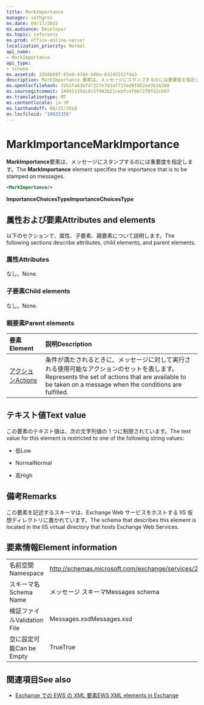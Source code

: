 ```yaml
---
title: MarkImportance
manager: sethgros
ms.date: 09/17/2015
ms.audience: Developer
ms.topic: reference
ms.prod: office-online-server
localization_priority: Normal
api_name:
- MarkImportance
api_type:
- schema
ms.assetid: 32b8b08f-65e9-4764-b40a-63245551f4a3
description: MarkImportance 要素は、メッセージにスタンプするのには重要度を指定します。
ms.openlocfilehash: 32b1fa63ef47327e7d3af717ed9f452e43b16380
ms.sourcegitcommit: 34041125dc8c5f993b21cebfc4f8b72f0fd2cb6f
ms.translationtype: MT
ms.contentlocale: ja-JP
ms.lasthandoff: 06/25/2018
ms.locfileid: "19832356"
---
```

# <a name="markimportance"></a><span data-ttu-id="4472e-103">MarkImportance</span><span class="sxs-lookup"><span data-stu-id="4472e-103">MarkImportance</span></span>

<span data-ttu-id="4472e-104">**MarkImportance**要素は、メッセージにスタンプするのには重要度を指定します。</span><span class="sxs-lookup"><span data-stu-id="4472e-104">The **MarkImportance** element specifies the importance that is to be stamped on messages.</span></span> 
  
```XML
<MarkImportance/>
```

 <span data-ttu-id="4472e-105">**ImportanceChoicesType**</span><span class="sxs-lookup"><span data-stu-id="4472e-105">**ImportanceChoicesType**</span></span>
## <a name="attributes-and-elements"></a><span data-ttu-id="4472e-106">属性および要素</span><span class="sxs-lookup"><span data-stu-id="4472e-106">Attributes and elements</span></span>

<span data-ttu-id="4472e-107">以下のセクションで、属性、子要素、親要素について説明します。</span><span class="sxs-lookup"><span data-stu-id="4472e-107">The following sections describe attributes, child elements, and parent elements.</span></span>
  
### <a name="attributes"></a><span data-ttu-id="4472e-108">属性</span><span class="sxs-lookup"><span data-stu-id="4472e-108">Attributes</span></span>

<span data-ttu-id="4472e-109">なし。</span><span class="sxs-lookup"><span data-stu-id="4472e-109">None.</span></span>
  
### <a name="child-elements"></a><span data-ttu-id="4472e-110">子要素</span><span class="sxs-lookup"><span data-stu-id="4472e-110">Child elements</span></span>

<span data-ttu-id="4472e-111">なし。</span><span class="sxs-lookup"><span data-stu-id="4472e-111">None.</span></span>
  
### <a name="parent-elements"></a><span data-ttu-id="4472e-112">親要素</span><span class="sxs-lookup"><span data-stu-id="4472e-112">Parent elements</span></span>

|<span data-ttu-id="4472e-113">**要素**</span><span class="sxs-lookup"><span data-stu-id="4472e-113">**Element**</span></span>|<span data-ttu-id="4472e-114">**説明**</span><span class="sxs-lookup"><span data-stu-id="4472e-114">**Description**</span></span>|
|:-----|:-----|
|[<span data-ttu-id="4472e-115">アクション</span><span class="sxs-lookup"><span data-stu-id="4472e-115">Actions</span></span>](actions.md) <br/> |<span data-ttu-id="4472e-116">条件が満たされるときに、メッセージに対して実行される使用可能なアクションのセットを表します。</span><span class="sxs-lookup"><span data-stu-id="4472e-116">Represents the set of actions that are available to be taken on a message when the conditions are fulfilled.</span></span>  <br/> |
   
## <a name="text-value"></a><span data-ttu-id="4472e-117">テキスト値</span><span class="sxs-lookup"><span data-stu-id="4472e-117">Text value</span></span>

<span data-ttu-id="4472e-118">この要素のテキスト値は、次の文字列値の 1 つに制限されています。</span><span class="sxs-lookup"><span data-stu-id="4472e-118">The text value for this element is restricted to one of the following string values:</span></span>
  
- <span data-ttu-id="4472e-119">低</span><span class="sxs-lookup"><span data-stu-id="4472e-119">Low</span></span>
    
- <span data-ttu-id="4472e-120">Normal</span><span class="sxs-lookup"><span data-stu-id="4472e-120">Normal</span></span>
    
- <span data-ttu-id="4472e-121">高</span><span class="sxs-lookup"><span data-stu-id="4472e-121">High</span></span>
    
## <a name="remarks"></a><span data-ttu-id="4472e-122">備考</span><span class="sxs-lookup"><span data-stu-id="4472e-122">Remarks</span></span>

<span data-ttu-id="4472e-123">この要素を記述するスキーマは、Exchange Web サービスをホストする IIS 仮想ディレクトリに置かれています。</span><span class="sxs-lookup"><span data-stu-id="4472e-123">The schema that describes this element is located in the IIS virtual directory that hosts Exchange Web Services.</span></span>
  
## <a name="element-information"></a><span data-ttu-id="4472e-124">要素情報</span><span class="sxs-lookup"><span data-stu-id="4472e-124">Element information</span></span>

|||
|:-----|:-----|
|<span data-ttu-id="4472e-125">名前空間</span><span class="sxs-lookup"><span data-stu-id="4472e-125">Namespace</span></span>  <br/> |http://schemas.microsoft.com/exchange/services/2006/messages  <br/> |
|<span data-ttu-id="4472e-126">スキーマ名</span><span class="sxs-lookup"><span data-stu-id="4472e-126">Schema Name</span></span>  <br/> |<span data-ttu-id="4472e-127">メッセージ スキーマ</span><span class="sxs-lookup"><span data-stu-id="4472e-127">Messages schema</span></span>  <br/> |
|<span data-ttu-id="4472e-128">検証ファイル</span><span class="sxs-lookup"><span data-stu-id="4472e-128">Validation File</span></span>  <br/> |<span data-ttu-id="4472e-129">Messages.xsd</span><span class="sxs-lookup"><span data-stu-id="4472e-129">Messages.xsd</span></span>  <br/> |
|<span data-ttu-id="4472e-130">空に設定可能</span><span class="sxs-lookup"><span data-stu-id="4472e-130">Can be Empty</span></span>  <br/> |<span data-ttu-id="4472e-131">True</span><span class="sxs-lookup"><span data-stu-id="4472e-131">True</span></span>  <br/> |
   
## <a name="see-also"></a><span data-ttu-id="4472e-132">関連項目</span><span class="sxs-lookup"><span data-stu-id="4472e-132">See also</span></span>



- [<span data-ttu-id="4472e-133">Exchange での EWS の XML 要素</span><span class="sxs-lookup"><span data-stu-id="4472e-133">EWS XML elements in Exchange</span></span>](ews-xml-elements-in-exchange.md)

